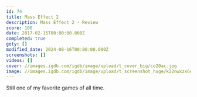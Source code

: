 ```yaml
---
id: 74
title: Mass Effect 2
description: Mass Effect 2 - Review
score: 100
date: 2017-02-15T00:00:00.000Z
completed: true
goty: []
modified_date: 2024-08-16T00:00:00.000Z
screenshots: []
videos: []
cover: //images.igdb.com/igdb/image/upload/t_cover_big/co20ac.jpg
image: //images.igdb.com/igdb/image/upload/t_screenshot_huge/k22nwxzx6eb4ek7xbjps.jpg
---
```

Still one of my favorite games of all time.